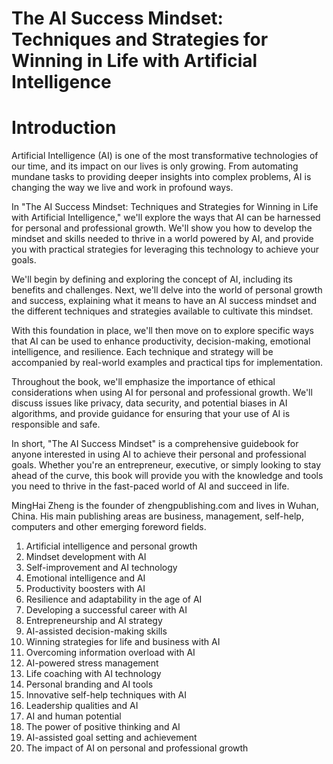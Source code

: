 # The AI Success Mindset: Techniques and Strategies for Winning in Life with Artificial Intelligence

# Introduction

Artificial Intelligence (AI) is one of the most transformative technologies of our time, and its impact on our lives is only growing. From automating mundane tasks to providing deeper insights into complex problems, AI is changing the way we live and work in profound ways.

In "The AI Success Mindset: Techniques and Strategies for Winning in Life with Artificial Intelligence," we'll explore the ways that AI can be harnessed for personal and professional growth. We'll show you how to develop the mindset and skills needed to thrive in a world powered by AI, and provide you with practical strategies for leveraging this technology to achieve your goals.

We'll begin by defining and exploring the concept of AI, including its benefits and challenges. Next, we'll delve into the world of personal growth and success, explaining what it means to have an AI success mindset and the different techniques and strategies available to cultivate this mindset.

With this foundation in place, we'll then move on to explore specific ways that AI can be used to enhance productivity, decision-making, emotional intelligence, and resilience. Each technique and strategy will be accompanied by real-world examples and practical tips for implementation.

Throughout the book, we'll emphasize the importance of ethical considerations when using AI for personal and professional growth. We'll discuss issues like privacy, data security, and potential biases in AI algorithms, and provide guidance for ensuring that your use of AI is responsible and safe.

In short, "The AI Success Mindset" is a comprehensive guidebook for anyone interested in using AI to achieve their personal and professional goals. Whether you're an entrepreneur, executive, or simply looking to stay ahead of the curve, this book will provide you with the knowledge and tools you need to thrive in the fast-paced world of AI and succeed in life.

MingHai Zheng is the founder of zhengpublishing.com and lives in Wuhan, China. His main publishing areas are business, management, self-help, computers and other emerging foreword fields.



1. Artificial intelligence and personal growth
2. Mindset development with AI
3. Self-improvement and AI technology
4. Emotional intelligence and AI
5. Productivity boosters with AI
6. Resilience and adaptability in the age of AI
7. Developing a successful career with AI
8. Entrepreneurship and AI strategy
9. AI-assisted decision-making skills
10. Winning strategies for life and business with AI
11. Overcoming information overload with AI
12. AI-powered stress management
13. Life coaching with AI technology
14. Personal branding and AI tools
15. Innovative self-help techniques with AI
16. Leadership qualities and AI
17. AI and human potential
18. The power of positive thinking and AI
19. AI-assisted goal setting and achievement
20. The impact of AI on personal and professional growth

